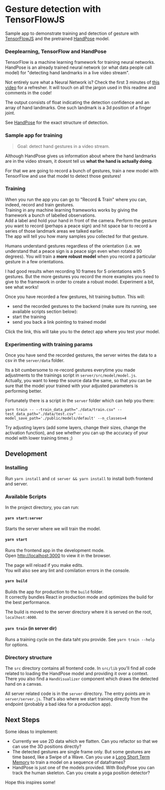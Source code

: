 # Gesture detection with TensorFlowJS

Sample app to demonstrate training and detection of gesture with [TensorFlowJS](https://www.tensorflow.org/js/) and the pretrained [HandPose](https://github.com/tensorflow/tfjs-models/tree/master/handpose) model.

### Deeplearning, TensorFlow and HandPose

TensorFlow is a machine learning framework for training neural networks. HandPose is an already trained neural network (or what data people call model) for "detecting hand landmarks in a live video stream". 

Not entirely sure what a Neural Network is? Check the first 3 minutes of [this video](https://www.youtube.com/watch?v=bfmFfD2RIcg&ab_channel=Simplilearn) for a refresher. It will touch on all the jargon used in this readme and comments in the code!

The output consists of float indicating the detection confidence and an array of hand landmarks. One such landmark is a 3d position of a finger joint.

See [HandPose](https://github.com/tensorflow/tfjs-models/tree/master/handpose) for the exact structure of detection. 

### Sample app for training

> Goal: detect hand gestures in a video stream.

Although HandPose gives us information about where the hand landmarks are in the video stream, it doesnt tell us **what the hand is actually doing**.

For that we are going to record a bunch of gestures, train a new model with TensorFlow and use that model to detect those gestures!

### Training

When you run the app you can go to "Record & Train" where you can, indeed, record and train gestures.\
Training in any machine learning frameworks works by giving the framework a bunch of labelled observations.\
Add a label and hold your hand in front of the camera. Perform the gesture you want to record (perhaps a peace sign) and hit space bar to record a series of those landmark areas we talked earlier.\
The app will tell you how many samples you collected for that gesture.

Humans understand gestures regardless of the orientation (i.e. we understand that a peace sign is a peace sign even when rotated 90 degrees). You will train a **more robust model** when you record a particular gesture in a few orientations.

I had good results when recording 10 frames for 5 orientations with 5 gestures. But the more gestures you record the more examples you need to give to the framework in order to create a robust model. Experiment a bit, see what works!

Once you have recorded a few gestures, hit training button. This will:

* send the recorded gestures to the backend (make sure its running, see available scripts section below):
* start the training
* send you back a link pointing to trained model

Click the link, this will take you to the detect app where you test your model.

### Experimenting with training params

Once you have send the recorded gestures, the server wirtes the data to a csv in the `server/data` folder.

Its a bit cumbersome to re-record gestures everytime you made adjustments to the trainings script in `server/src/model/model.js`.\
Actually, you want to keep the source data the same, so that you can be sure that the model your trained with your adjusted parameters is performing better.

Fortunately there is a script in the `server` folder which can help you there:

```
yarn train -- --train_data_path="./data/train.csv" --test_data_path="./data/test.csv" --model_save_path='./public/models/default' --n_classes=4
```

Try adjusting layers (add some layers, change their sizes, change the activation function), and see whether you can up the accuracy of your model with lower training times ;) 

## Development

### Installing

Run `yarn install` and `cd server && yarn install` to install both frontend and server.

### Available Scripts

In the project directory, you can run:

#### `yarn start:server`

Starts the server where we will train the model. 

#### `yarn start`

Runs the frontend app in the development mode.\
Open [http://localhost:3000](http://localhost:3000) to view it in the browser.

The page will reload if you make edits.\
You will also see any lint and comilation errors in the console.

#### `yarn build`

Builds the app for production to the `build` folder.\
It correctly bundles React in production mode and optimizes the build for the best performance.

The build is moved to the server directory where it is served on the root, `localhost:4000`.

#### `yarn train` (in server dir)

Runs a training cycle on the data taht you provide. See `yarn train --help` for options. 
### Directory structure 

The `src` directory contains all frontend code. In `src/lib` you'll find all code related to loading the HandPose model and providing it over a context. There you also find a `HandVisualizer` component which draws the detected hand on a canvas.

All server related code is in the `server` directory. The entry points are in `server/server.js`. That's also where we start training directly from the endpoint (probably a bad idea for a production app).

## Next Steps

Some ideas to implement:

* Currently we use 2D data which we flatten. Can you refactor so that we can use the 3D positions directly? 
* The detected gestures are single frame only. But some gestures are time based, like a Swipe of a Wave. Can you use a [Long Short Term Memory](https://js.tensorflow.org/api/latest/#Layers-Recurrent) to train a model on a sequence of dataframes?  
* HandPose is just one of the models provided. With BodyPose you can track the human skeleton. Can you create a yoga position detector? 

Hope this inspires some!
